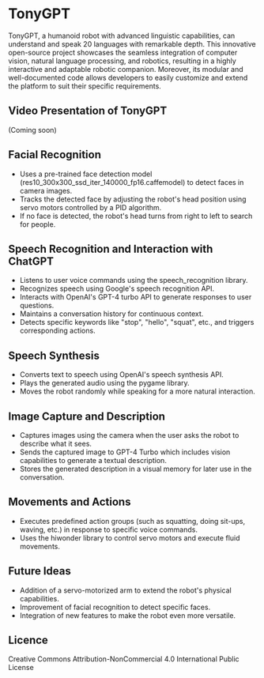 # TonyGPT

TonyGPT, a humanoid robot with advanced linguistic capabilities, can understand and speak 20 languages with remarkable depth. This innovative open-source project showcases the seamless integration of computer vision, natural language processing, and robotics, resulting in a highly interactive and adaptable robotic companion. Moreover, its modular and well-documented code allows developers to easily customize and extend the platform to suit their specific requirements.

## Video Presentation of TonyGPT
(Coming soon) 

## Facial Recognition

* Uses a pre-trained face detection model (res10_300x300_ssd_iter_140000_fp16.caffemodel) to detect faces in camera images.
* Tracks the detected face by adjusting the robot's head position using servo motors controlled by a PID algorithm.
* If no face is detected, the robot's head turns from right to left to search for people.

## Speech Recognition and Interaction with ChatGPT

* Listens to user voice commands using the speech_recognition library.
* Recognizes speech using Google's speech recognition API.
* Interacts with OpenAI's GPT-4 turbo API to generate responses to user questions.
* Maintains a conversation history for continuous context.
* Detects specific keywords like "stop", "hello", "squat", etc., and triggers corresponding actions.

## Speech Synthesis

* Converts text to speech using OpenAI's speech synthesis API.
* Plays the generated audio using the pygame library.
* Moves the robot randomly while speaking for a more natural interaction.

## Image Capture and Description

* Captures images using the camera when the user asks the robot to describe what it sees.
* Sends the captured image to GPT-4 Turbo which includes vision capabilities to generate a textual description.
* Stores the generated description in a visual memory for later use in the conversation.

## Movements and Actions

* Executes predefined action groups (such as squatting, doing sit-ups, waving, etc.) in response to specific voice commands.
* Uses the hiwonder library to control servo motors and execute fluid movements.

## Future Ideas

* Addition of a servo-motorized arm to extend the robot's physical capabilities.
* Improvement of facial recognition to detect specific faces.
* Integration of new features to make the robot even more versatile.

## Licence
Creative Commons Attribution-NonCommercial 4.0 International Public License
